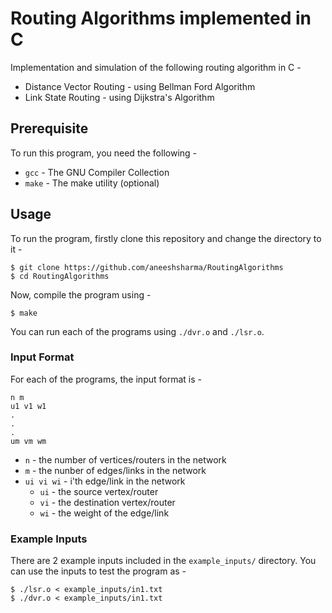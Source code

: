 # Routing Algorithms implemented in C

Implementation and simulation of the following routing algorithm in C -

-   Distance Vector Routing - using Bellman Ford Algorithm
-   Link State Routing - using Dijkstra's Algorithm

## Prerequisite

To run this program, you need the following -

-   `gcc` - The GNU Compiler Collection
-   `make` - The make utility (optional)

## Usage

To run the program, firstly clone this repository and change the directory to it -

```
$ git clone https://github.com/aneeshsharma/RoutingAlgorithms
$ cd RoutingAlgorithms
```

Now, compile the program using -

```
$ make
```

You can run each of the programs using `./dvr.o` and `./lsr.o`.

### Input Format

For each of the programs, the input format is -

```
n m
u1 v1 w1
.
.
.
um vm wm
```

-   `n` - the number of vertices/routers in the network
-   `m` - the nunber of edges/links in the network
-   `ui vi wi` - i'th edge/link in the network
    -   `ui` - the source vertex/router
    -   `vi` - the destination vertex/router
    -   `wi` - the weight of the edge/link

### Example Inputs

There are 2 example inputs included in the `example_inputs/` directory. You can use the inputs to test the program as -

```
$ ./lsr.o < example_inputs/in1.txt
$ ./dvr.o < example_inputs/in1.txt
```
